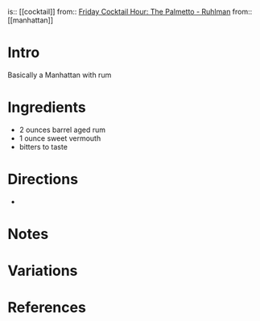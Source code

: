 is:: [[cocktail]]
from:: [Friday Cocktail Hour: The Palmetto - Ruhlman](https://ruhlman.com/the-palmetto/)
from:: [[manhattan]]

# Intro
Basically a Manhattan with rum

# Ingredients
* 2 ounces barrel aged rum
* 1 ounce sweet vermouth
* bitters to taste

# Directions
* 

# Notes

# Variations

# References

